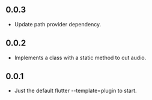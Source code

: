 ## 0.0.3

* Update path provider dependency.

## 0.0.2

* Implements a class with a static method to cut audio.

## 0.0.1

* Just the default flutter --template=plugin to start.
